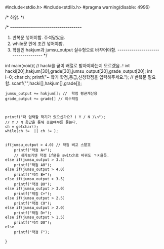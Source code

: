 #include<stdio.h>
#include<stdlib.h>
#pragma warning(disable: 4996)













/* 하앍. */

/* ------------------------------------ 
1.  반복문 넣어야함. 주석달았음.
2.  while문 안에 조건 넣어야함.
3.  학점인 hakjum과 jumsu_output 실수형으로 바꾸어야함.
 ------------------------------------ */


int main(void){
	// hacki를 굳이 배열로 받아야하는지 모르겠음..!
	int hacki[20],hakjum[30],grade[30],jumsu_output[20],grade_output[20];
	int i=0;
	char ch;
	printf("~ 학기 학점,등급,신청학점을 입력해주세요.");
	// 반복문 필요함.
	scanf("",hacki[],hakjum[],grade[]);

	jumsu_output += hakjum[]; //  학점 평균계산용
	grade_output += grade[] // 이수학점



	printf("더 입력할 학기가 있으신가요? ( Y / N )\n"); 
	// Y / N 응답을 통해 종료여부를 묻는다.
	ch = getchar();
	while(ch !=  || ch != );


	if(jumsu_output > 4.0) // 학점 비교 스탙흐
		printf("학점 A+"); 
		// 내가보기엔 학점 if문을 switch로 바꿔도 ㄱㅊ을듯.
	else if(jumsu_output > 3.5)
		printf("학점 A0");
	else if(jumsu_output > 4.0)
		printf("학점 B+");
	else if(jumsu_output > 3.5)
		printf("학점 B0");
	else if(jumsu_output > 3.0)
		printf("학점 C+");
	else if(jumsu_output > 2.5)
		printf("학점 C0");
	else if(jumsu_output > 2.0)
		printf("학점 D+");	
	else if(jumsu_output > 1.5)
		printf("학점 D0");
	else
		printf("학점 F");	


}
